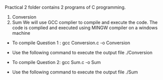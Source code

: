 Practical 2 folder contains 2 programs of C programming.
1. Conversion
2. Sum
We will use GCC complier to compile and execute the code.
The code is complied and executed using MINGW compiler on a windows machine

- To compile Question 1 :
gcc Conversion.c -o Conversion

- Use the following command to execute the output file
./Conversion

- To compile Question 2:
gcc Sum.c -o Sum

- Use the following command to execute the output file
./Sum